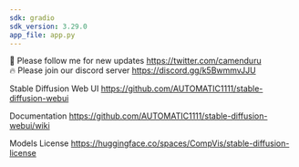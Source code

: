 ```yaml
---
sdk: gradio
sdk_version: 3.29.0
app_file: app.py
---
```


🐣 Please follow me for new updates https://twitter.com/camenduru <br />
🔥 Please join our discord server https://discord.gg/k5BwmmvJJU

Stable Diffusion Web UI
https://github.com/AUTOMATIC1111/stable-diffusion-webui

Documentation
https://github.com/AUTOMATIC1111/stable-diffusion-webui/wiki

Models License
https://huggingface.co/spaces/CompVis/stable-diffusion-license
